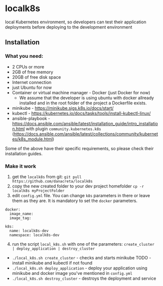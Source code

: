 # localk8s

local Kubernetes environment, so developers can test their application deployments before deploying to the development environment

## Installation

### What you need:
- 2 CPUs or more
- 2GB of free memory
- 20GB of free disk space
- Internet connection
- just Ubuntu for now
- Container or virtual machine manager - Docker (just Docker for now) 
    * We assume that the developer is using ubuntu with docker allready installed and in the root folder of the project a Dockerfile exists.
- minikube - https://minikube.sigs.k8s.io/docs/start/
- kubectl - https://kubernetes.io/docs/tasks/tools/install-kubectl-linux/
- ansible-playbook - https://docs.ansible.com/ansible/latest/installation_guide/intro_installation.html with plugin `community.kubernetes.k8s` (https://docs.ansible.com/ansible/latest/collections/community/kubernetes/k8s_module.html)

Some of the above have their specific requirements, so please check their installation guides.

### Make it work
1. get the `localk8s` from git:
    `git pull https://github.com/danacreta/localk8s`
2. copy the new created folder to your dev project homefolder
    `cp -r localk8s myProjectFolder`
3. edit `config.yml` file. You can change `k8s` parameters in there or leave them as they are. It is mandatory to set the `docker` parameters.
```
docker:
  image_name: 
  image_tag: 

k8s:
  name: localk8s-dev
  namespace: localk8s-dev

```
4. run the script `local_k8s.sh` with one of the parameters: `create_cluster | deploy_application | destroy_cluster`
- `./local_k8s.sh create_cluster` - checks and starts minikube
   TODO - install minikube and kubectl if not found
- `./local_k8s.sh deploy_application` - deploy your application using minikube and docker image you've mentioned in `config.yml`
- `./local_k8s.sh destroy_cluster` - destroys the deployment and service
